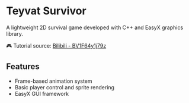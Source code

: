 # Teyvat Survivor

A lightweight 2D survival game developed with C++ and EasyX graphics library.

🎮 Tutorial source: [Bilibili - BV1F64y1j79z](https://www.bilibili.com/video/BV1F64y1j79z)

## Features

- Frame-based animation system
- Basic player control and sprite rendering
- EasyX GUI framework
